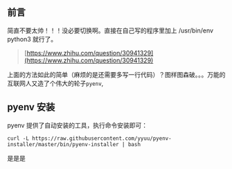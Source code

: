 ## 前言
简直不要太帅！！！没必要切换啊。直接在自己写的程序里加上 /usr/bin/env python3 就行了。

> [https://www.zhihu.com/question/30941329](https://www.zhihu.com/question/30941329)

上面的方法如此的简单（麻烦的是还需要多写一行代码）？图样图森破。。。万能的互联网人又造了个伟大的轮子`pyenv`,

## pyenv 安装
pyenv 提供了自动安装的工具，执行命令安装即可：


```
curl -L https://raw.githubusercontent.com/yyuu/pyenv-installer/master/bin/pyenv-installer | bash
```


是是是
